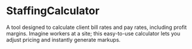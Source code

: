 # StaffingCalculator
A tool designed to calculate client bill rates and pay rates, including profit margins. Imagine workers at a site; this easy-to-use calculator lets you adjust pricing and instantly generate markups.
